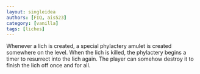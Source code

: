 ```yaml
---
layout: singleidea
authors: [FIQ, ais523]
category: [vanilla]
tags: [liches]
---
```

Whenever a lich is created, a special phylactery amulet is created somewhere on the level. When the lich is killed, the phylactery begins a timer to resurrect into the lich again. The player can somehow destroy it to finish the lich off once and for all.
